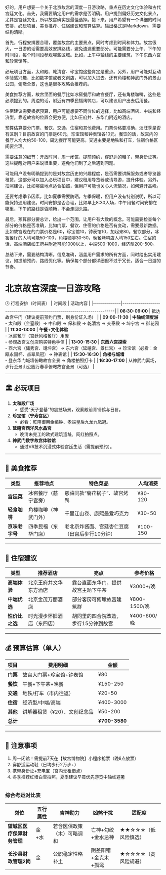 好的，用户想要一个关于北京故宫的深度一日游攻略，重点在历史文化体验和古代宫廷文化。首先，我需要确定用户的需求是否明确。用户提到偏好历史文化景点，尤其是宫廷文化，所以故宫确实是最佳选择。接下来，用户希望有一个详细的时间安排、必玩项目、美食推荐、住宿建议和预算估算。输出格式是Markdown，需要结构清晰。

首先，行程安排要合理，覆盖故宫的主要景点，同时考虑到时间和体力。故宫很大，一日游的话需要高效安排路线，避免遗漏重要部分。可能需要分上午、下午的时间段，每个时间段参观哪些区域。比如，上午中轴线的主要建筑，下午东西六宫和珍宝馆等。

必玩项目方面，太和殿、乾清宫、珍宝馆这些肯定是重点。另外，用户可能对互动体验感兴趣，比如数字馆或者文创店，可以加入进去。还有角楼和神武门外的景山公园，俯瞰全景，这也是很多攻略会推荐的。

美食推荐方面，故宫里面的餐厅比如冰窖餐厅和故宫餐厅，还有角楼咖啡，这些是必须提到的。周边的话，附近有四季民福烤鸭店，可以建议用户出去后用餐。

住宿建议需要根据预算，用户可能想要不同价位的选择，比如高端酒店、中端和经济型。靠近故宫的位置会更方便，比如王府井、东华门附近的酒店。

预算估算要分门票、餐饮、交通、住宿和其他费用。门票价格要准确，淡旺季是否有区别？目前故宫的门票是60元，珍宝馆和钟表馆各10元。餐饮的话，故宫内的餐厅人均大约50-100，周边餐厅可能更高。交通主要是地铁和打车，住宿价格区间要合理。

需要注意的细节：开放时间，周一闭馆，提前预约，穿舒适的鞋子，带身份证等。这些提醒对用户来说很重要，避免他们到了之后遇到问题。

可能用户没有明确提到的是对故宫历史的兴趣程度，是否需要讲解服务或者导览器租赁，这部分可以加入必玩项目中，建议租用导览器或请导游，提升体验。另外，拍照建议，比如哪些地点适合拍照，但用户可能也关心人流情况，如何避开高峰。

还要考虑季节因素，比如夏季需要防晒，冬季保暖，但用户没有特别说明，所以可能保持通用建议。时间安排是否合理，比如早上8:30入场，中午用餐时间安排在哪里，下午的路线是否顺畅，不会走回头路。

最后，预算部分要总计，给出一个范围，让用户有大致的概念。可能需要检查每个部分的价格是否准确，比如门票、餐饮、住宿的价格是否有变动，需要最新数据。比如故宫现在的门票价格是60，珍宝馆10，钟表馆10，加起来80。餐饮部分，冰窖餐厅的人均可能50-100，角楼咖啡30-50，晚餐烤鸭店人均150左右。住宿的话，高端酒店如王府井附近可能1000以上，中端500-1000，经济型200-500。

总结下来，需要结构清晰，信息准确，涵盖用户需求的所有方面，同时给出实用建议，如提前预约、路线优化等。确保每个部分都详细但不过于冗长，适合一日游的节奏。


# 北京故宫深度一日游攻略

🕒 行程安排（时间表）
| 时间段       | 活动内容                         |
|--------------|--------------------------------------------------------------------------|
| **08:30-09:00** | 抵达故宫午门（建议提前预约门票，刷身份证入场）                          |
| **09:00-11:30** | **中轴线深度游**<br>- 太和殿（金銮殿）→ 中和殿 → 保和殿 → 乾清宫 → 交泰殿 → 坤宁宫 → 御花园 |
| **11:30-13:00** | **午餐+文化体验**<br>- 冰窖餐厅（宫廷风格餐厅）用餐<br>- 参观故宫文创店购买特色手信 |
| **13:00-15:30** | **东西六宫探索**<br>- 西六宫（储秀宫、翊坤宫）→ 东六宫（延禧宫、景仁宫）→ 珍宝馆（必看：金瓯永固杯、点翠凤冠）→ 钟表馆 |
| **15:30-16:30** | **角楼与城墙**<br>- 登东华门城墙俯瞰故宫全景 → 角楼拍照打卡               |
| **16:30-17:00** | 从神武门离场，步行至景山公园万春亭俯瞰故宫全景（可选）                   |

---

## 🏛️ 必玩项目
1. **太和殿广场**  
   - 感受“天子登基”的震撼场景，观察殿前青铜鹤与日晷。
2. **珍宝馆（宁寿宫区）**  
   - 必看：乾隆御用金编钟、孝端皇后九龙九凤冠。
3. **延禧宫西洋风水晶宫**  
   - 晚清未完工的欧式建筑遗址，网红拍照点。
4. **神武门数字故宫体验馆**  
   - 通过VR技术沉浸式体验宫廷生活（需提前预约）。

---

## 🍜 美食推荐
| 类型       | 推荐地点                          | 特色菜品                                      | 人均消费 |
|------------|-----------------------------------|-----------------------------------------------|----------|
| **宫廷菜**   | 冰窖餐厅（慈宁宫旁）            | 慈禧同款“菊花锅子”、故宫烤鸭                  | ¥80-120  |
| **轻食咖啡** | 角楼咖啡（神武门外）            | 千里江山卷、康熙最爱巧克力                     | ¥30-50   |
| **京味老字号**| 四季民福（东华门店）            | 老北京炸酱面、宫廷杏仁豆腐（出宫后步行10分钟） | ¥100-150 |

---

## 🏨 住宿建议
| 类型       | 推荐酒店                          | 亮点                                      | 参考价格 |
|------------|-----------------------------------|-------------------------------------------|----------|
| **高端体验** | 北京王府井文华东方酒店          | 露台直面东华门，提供故宫主题下午茶        | ¥3000+/晚|
| **中端优选** | 北京金茂万丽酒店                | 部分客房可俯瞰故宫建筑群                  | ¥800-1500/晚|
| **性价比之选**| 时光漫步怀旧酒店（东四店）      | 胡同里的四合院改造，步行15分钟到故宫       | ¥400-600/晚|

---

## 💰 预算估算（单人）
| 项目       | 费用明细                          | 金额       |
|------------|-----------------------------------|------------|
| **门票**     | 故宫大门票+珍宝馆+钟表馆          | ¥80        |
| **餐饮**     | 午餐+下午茶+晚餐                  | ¥150-250   |
| **交通**     | 地铁/打车（市内往返）             | ¥20-50     |
| **住宿**     | 经济型/中端/高端                  | ¥400-3000  |
| **其他**     | 讲解器租赁（¥20）、文创纪念品      | ¥50-200    |
| **总计**     |                                   | **¥700-3580** |

---

## 📌 注意事项
1. 周一闭馆！需提前7天在【故宫博物院】小程序抢票（晚8点放票）
2. 穿舒适运动鞋（日均步行2万步+）
3. 携带身份证+充电宝（宫内无租借点）
4. 冬季推荐红墙白雪拍照，夏季建议早晨优先游览中轴线避暑
```
```




### **综合考运对比表**
| **岗位**                   | **五行属性** | **吉神助力**               | **凶煞干扰**         | **适配度**          |
| -------------------------- | ------------ | -------------------------- | -------------------- | ------------------- |
| **望城区医疗保障财务管理** | 金+水        | 若含医保政策（木）可略调和 | 亡神+勾绞+金水忌神   | ★★☆☆☆（低风险慎选） |
| **长沙县财政管理2岗**      | 金           | 公职稳定性略补土           | 阴差阳错+金克木+孤鸾 | ★☆☆☆☆（高风险规避） |

